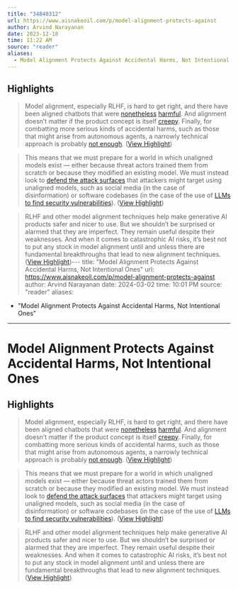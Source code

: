 ```yaml
---
title: "34840312"
url: https://www.aisnakeoil.com/p/model-alignment-protects-against
author: Arvind Narayanan
date: 2023-12-10
time: 11:22 AM
source: "reader"
aliases:
  - Model Alignment Protects Against Accidental Harms, Not Intentional Ones
---
```

## Highlights
> Model alignment, especially RLHF, is hard to get right, and there have been aligned chatbots that were [nonetheless](https://www.nytimes.com/2023/02/16/technology/bing-chatbot-microsoft-chatgpt.html) [harmful](https://www.vice.com/en/article/pkadgm/man-dies-by-suicide-after-talking-with-ai-chatbot-widow-says). And alignment doesn’t matter if the product concept is itself [creepy](https://mashable.com/article/meta-ai-dystopian-chatbot-kendall-jenner-persona). Finally, for combatting more serious kinds of accidental harms, such as those that might arise from autonomous agents, a narrowly technical approach is probably [not enough](https://braiduk.org/a-shrinking-path-to-safety-how-a-narrowly-technical-approach-to-align-ai-with-the-public-good-could-fail). ([View Highlight](https://read.readwise.io/read/01hgkpv7wd455652c0he4mvmgk))

> This means that we must prepare for a world in which unaligned models exist — either because threat actors trained them from scratch or because they modified an existing model. We must instead look to [defend the attack surfaces](https://www.aisnakeoil.com/p/three-ideas-for-regulating-generative) that attackers might target using unaligned models, such as social media (in the case of disinformation) or software codebases (in the case of the use of [LLMs to find security vulnerabilities](https://security.googleblog.com/2023/08/ai-powered-fuzzing-breaking-bug-hunting.html)). ([View Highlight](https://read.readwise.io/read/01hgkpvxdzw0mq09fjfbacj0h7))

> RLHF and other model alignment techniques help make generative AI products safer and nicer to use. But we shouldn’t be surprised or alarmed that they are imperfect. They remain useful despite their weaknesses. And when it comes to catastrophic AI risks, it’s best not to put any stock in model alignment until and unless there are fundamental breakthroughs that lead to new alignment techniques. ([View Highlight](https://read.readwise.io/read/01hgkq63b4vg9f3htv6868agct))---
title: "Model Alignment Protects Against Accidental Harms, Not Intentional Ones"
url: https://www.aisnakeoil.com/p/model-alignment-protects-against
author: Arvind Narayanan
date: 2024-03-02
time: 10:01 PM
source: "reader"
aliases:
  - "Model Alignment Protects Against Accidental Harms, Not Intentional Ones"
---
# Model Alignment Protects Against Accidental Harms, Not Intentional Ones

## Highlights
> Model alignment, especially RLHF, is hard to get right, and there have been aligned chatbots that were [nonetheless](https://www.nytimes.com/2023/02/16/technology/bing-chatbot-microsoft-chatgpt.html) [harmful](https://www.vice.com/en/article/pkadgm/man-dies-by-suicide-after-talking-with-ai-chatbot-widow-says). And alignment doesn’t matter if the product concept is itself [creepy](https://mashable.com/article/meta-ai-dystopian-chatbot-kendall-jenner-persona). Finally, for combatting more serious kinds of accidental harms, such as those that might arise from autonomous agents, a narrowly technical approach is probably [not enough](https://braiduk.org/a-shrinking-path-to-safety-how-a-narrowly-technical-approach-to-align-ai-with-the-public-good-could-fail). ([View Highlight](https://read.readwise.io/read/01hgkpv7wd455652c0he4mvmgk))

> This means that we must prepare for a world in which unaligned models exist — either because threat actors trained them from scratch or because they modified an existing model. We must instead look to [defend the attack surfaces](https://www.aisnakeoil.com/p/three-ideas-for-regulating-generative) that attackers might target using unaligned models, such as social media (in the case of disinformation) or software codebases (in the case of the use of [LLMs to find security vulnerabilities](https://security.googleblog.com/2023/08/ai-powered-fuzzing-breaking-bug-hunting.html)). ([View Highlight](https://read.readwise.io/read/01hgkpvxdzw0mq09fjfbacj0h7))

> RLHF and other model alignment techniques help make generative AI products safer and nicer to use. But we shouldn’t be surprised or alarmed that they are imperfect. They remain useful despite their weaknesses. And when it comes to catastrophic AI risks, it’s best not to put any stock in model alignment until and unless there are fundamental breakthroughs that lead to new alignment techniques. ([View Highlight](https://read.readwise.io/read/01hgkq63b4vg9f3htv6868agct))

